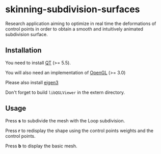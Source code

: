 # skinning-subdivision-surfaces
Research application aiming to optimize in real time the deformations of control points 
in order to obtain a smooth and intuitively animated subdivision surface.


## Installation
You need to install [QT](https://www.qt.io/) (>= 5.5).

You will also need an implementation of [OpenGL](https://www.opengl.org/) (>= 3.0)

Please also install [eigen3](https://eigen.tuxfamily.org/index.php?title=Main_Page)

Don't forget to build `libQGLViewer` in the extern directory.

## Usage

Press **s** to subdivide the mesh with the Loop subdivision.

Press **r** to redisplay the shape using the control points weights and the control points.

Press **b** to display the basic mesh.

